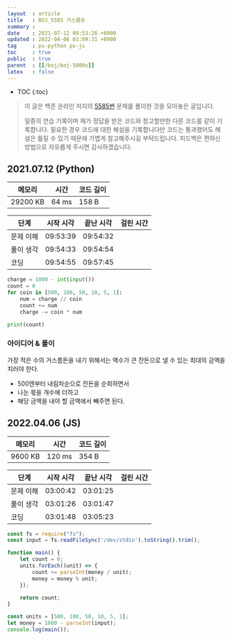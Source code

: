 ```yaml
---
layout  : article
title   : BOJ_5585 거스름돈
summary : 
date    : 2021-07-12 09:53:26 +0900
updated : 2022-04-06 03:09:31 +0900
tag     : ps-python ps-js
toc     : true
public  : true
parent  : [[/boj/boj-5000s]]
latex   : false
---
```

* TOC
{:toc}

> 이 글은 백준 온라인 저지의 [5585번](https://www.acmicpc.net/problem/5585) 문제를 풀이한 것을 모아놓은 글입니다.
>
> 일종의 연습 기록이며 제가 정답을 받은 코드와 참고할만한 다른 코드를 같이 기록합니다. 필요한 경우 코드에 대한 해설을 기록합니다만 코드는 통과했어도 해설은 틀릴 수 있기 때문에 가볍게 참고해주시길 부탁드립니다. 피드백은 편하신 방법으로 자유롭게 주시면 감사하겠습니다.

## 2021.07.12 (Python)

| 메모리    | 시간  | 코드 길이 |
| --------- | ----- | --------- |
| 29200 KB  | 64 ms | 158 B     |

| 단계      | 시작 시각 | 끝난 시각 | 걸린 시간 |
| --------- | --------- | --------- | --------- |
| 문제 이해 | 09:53:39  | 09:54:32  |           |
| 풀이 생각 | 09:54:33  | 09:54:54  |           |
| 코딩      | 09:54:55  | 09:57:45  |           |

```python
charge = 1000 - int(input())
count = 0
for coin in [500, 100, 50, 10, 5, 1]:
    num = charge // coin
    count += num
    charge -= coin * num

print(count) 
```

### 아이디어 & 풀이

가장 적은 수의 거스름돈을 내기 위해서는 액수가 큰 잔돈으로 낼 수 있는 최대의 금액을 치러야 한다.

* 500엔부터 내림차순으로 잔돈을 순회하면서
* 나눈 몫을 개수에 더하고
* 해당 금액을 내야 할 금액에서 빼주면 된다.

## 2022.04.06 (JS)

| 메모리    | 시간   | 코드 길이 |
| --------- | -----  | --------- |
| 9600 KB   | 120 ms | 354 B     |

| 단계      | 시작 시각 | 끝난 시각 | 걸린 시간 |
| --------- | --------- | --------- | --------- |
| 문제 이해 | 03:00:42  | 03:01:25  |           |
| 풀이 생각 | 03:01:26  | 03:01:47  |           |
| 코딩      | 03:01:48  | 03:05:23  |           |

```js
const fs = require("fs");
const input = fs.readFileSync('/dev/stdin').toString().trim();

function main() {
    let count = 0;
    units.forEach((unit) => {
        count += parseInt(money / unit);
        money = money % unit;
    });

    return count;
}

const units = [500, 100, 50, 10, 5, 1];
let money = 1000 - parseInt(input);
console.log(main());
```
